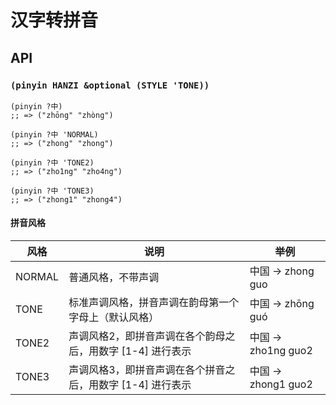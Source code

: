 # 汉字转拼音

## API

### `(pinyin HANZI &optional (STYLE 'TONE))`

``` emacs-lisp
(pinyin ?中)
;; => ("zhōng" "zhòng")

(pinyin ?中 'NORMAL)
;; => ("zhong" "zhong")

(pinyin ?中 'TONE2)
;; => ("zho1ng" "zho4ng")

(pinyin ?中 'TONE3)
;; => ("zhong1" "zhong4")

```

#### 拼音风格

| 风格   | 说明                                                       | 举例                |
|--------|------------------------------------------------------------|---------------------|
| NORMAL | 普通风格，不带声调                                         | 中国 -> zhong guo   |
| TONE   | 标准声调风格，拼音声调在韵母第一个字母上（默认风格）       | 中国 -> zhōng guó   |
| TONE2  | 声调风格2，即拼音声调在各个韵母之后，用数字 [1-4] 进行表示 | 中国 -> zho1ng guo2 |
| TONE3  | 声调风格3，即拼音声调在各个拼音之后，用数字 [1-4] 进行表示 | 中国 -> zhong1 guo2 |
